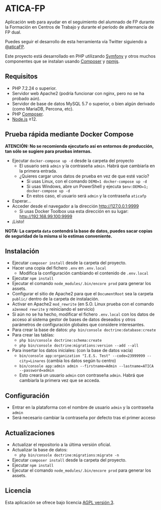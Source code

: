 ATICA-FP
========

Aplicación web para ayudar en el seguimiento del alumnado de FP durante la Formación en Centros de Trabajo y
durante el período de alternancia de FP dual.

Puedes seguir el desarrollo de esta herramienta vía Twitter siguiendo a [@aticaFP].

Este proyecto está desarrollado en PHP utilizando [Symfony] y otros muchos componentes que se instalan usando
[Composer] y [npmjs].

## Requisitos

- PHP 7.2.24 o superior.
- Servidor web Apache2 (podría funcionar con nginx, pero no se ha probado aún).
- Servidor de base de datos MySQL 5.7 o superior, o bien algún derivado (como MariaDB, Percona, etc).
- PHP [Composer].
- [Node.js] ≥12.

## Prueba rápida mediante Docker Compose

**ATENCIÓN: No se recomienda ejecutarlo así en entornos de producción, tan sólo se sugiere para pruebas internas.**
- Ejecutar `docker-compose up -d` desde la carpeta del proyecto
  * El usuario será `admin` y la contraseña `admin`. Habrá que cambiarla en la primera entrada.
  * ¿Quieres cargar unos datos de prueba en vez de que esté vacío?
    * Si usas Linux, con el comando `DEMO=1 docker-compose up -d`
    * Si usas Windows, abre un PowerShell y ejecuta `$env:DEMO=1;  docker-compose up -d`
    * En estos caso, el usuario será `admin` y la contraseña `aticafp`
- Esperar...
- Acceder desde el navegador a la dirección http://127.0.0.1:9999
  * Si usas Docker Toolbox usa esta dirección en su lugar: http://192.168.99.100:9999
- ¡Listo!

**NOTA: La carpeta `data` contendrá la base de datos, puedes sacar copias de seguridad de la misma si lo estimas conveniente.**


## Instalación

- Ejecutar `composer install` desde la carpeta del proyecto.
- Hacer una copia del fichero `.env` en `.env.local`
  - Modifica la configuración cambiando el contenido de `.env.local`
- Ejecutar `npm install`
- Ejecutar el comando `node_modules/.bin/encore prod` para generar los assets.
- Configurar el sitio de Apache2 para que el `DocumentRoot` sea la carpeta `public/` dentro de la carpeta de instalación.
- Activar en Apache2 `mod_rewrite` (en S.O. Linux prueba con el comando `a2enmod rewrite` y reiniciando el servicio)
- Si aún no se ha hecho, modificar el fichero `.env.local` con los datos de acceso al sistema gestor de bases de datos deseados y otros parámetros de configuración globales que considere interesantes.
- Para crear la base de datos: `php bin/console doctrine:database:create`
- Para crear las tablas:
  - `php bin/console doctrine:schema:create`
  - `php bin/console doctrine:migrations:version --add --all`
- Para insertar los datos iniciales: (con la base de datos vacía)
  - `bin/console app:organization "I.E.S. Test" --code=23999999 --city=Linares` (cambia los datos según tu centro)
  - `bin/console app:admin admin --firstname=Admin --lastname=ATICA --password=admin`
  - Esto creará un usuario `admin` con contraseña `admin`. Habrá que cambiarla la primera vez que se acceda.

## Configuración

- Entrar en la plataforma con el nombre de usuario `admin` y la contraseña `admin`
- Será necesario cambiar la contraseña por defecto tras el primer acceso

## Actualizaciones

- Actualizar el repositorio a la última versión oficial.
- Actualizar la base de datos:
  - `php bin/console doctrine:migrations:migrate -n`
- Ejecutar `composer install` desde la carpeta del proyecto.
- Ejecutar `npm install`
- Ejecutar el comando `node_modules/.bin/encore prod` para generar los assets.

## Licencia
Esta aplicación se ofrece bajo licencia [AGPL versión 3].

[Symfony]: http://symfony.com/
[Composer]: http://getcomposer.org
[AGPL versión 3]: http://www.gnu.org/licenses/agpl.html
[Node.js]: https://nodejs.org/en/
[npmjs]: https://npmjs.com/
[@aticaFP]: https://twitter.com/aticaFP
